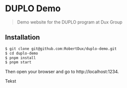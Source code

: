 # DUPLO Demo

> Demo website for the DUPLO program at Dux Group

## Installation

```sh
$ git clone git@github.com:RobertDux/duplo-demo.git
$ cd duplo-demo
$ pnpm install
$ pnpm start
```

Then open your browser and go to http://localhost:1234.

Tekst
